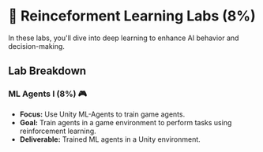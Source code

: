 # 🤖 Reinceforment Learning Labs (8%)

In these labs, you'll dive into deep learning to enhance AI behavior and decision-making.

## Lab Breakdown

### ML Agents I (8%) 🎮

- **Focus:** Use Unity ML-Agents to train game agents.
- **Goal:** Train agents in a game environment to perform tasks using reinforcement learning.
- **Deliverable:** Trained ML agents in a Unity environment.

